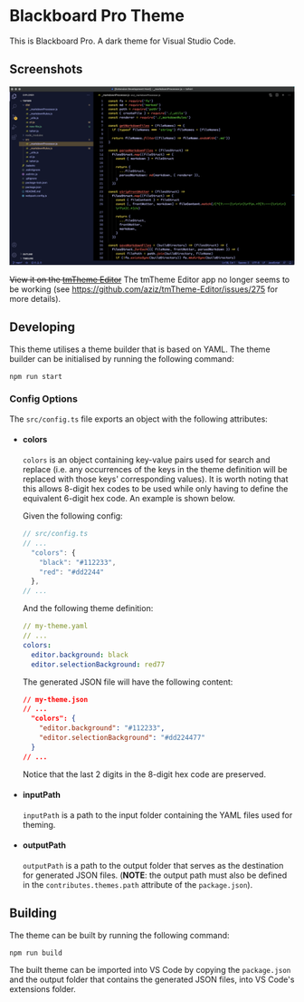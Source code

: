 # Blackboard Pro Theme

This is Blackboard Pro. A dark theme for Visual Studio Code.

## Screenshots

![screenshot](https://raw.githubusercontent.com/Croccifixio/blackboard-pro/main/showcase/screenshot.png)

~~View it on the [tmTheme Editor](https://tmtheme-editor.herokuapp.com/#!/editor/url/https://raw.githubusercontent.com/croccifixio/blackboard-pro/main/showcase/blackboard-pro.tmTheme)~~ The tmTheme Editor app no longer seems to be working (see https://github.com/aziz/tmTheme-Editor/issues/275 for more details).

## Developing

This theme utilises a theme builder that is based on YAML. The theme builder can be initialised by running the following command:

```
npm run start
```

### Config Options

The `src/config.ts` file exports an object with the following attributes:

- #### colors
  `colors` is an object containing key-value pairs used for search and replace (i.e. any occurrences of the keys in the theme definition will be replaced with those keys' corresponding values). It is worth noting that this allows 8-digit hex codes to be used while only having to define the equivalent 6-digit hex code. An example is shown below.

  Given the following config:

  ```ts
  // src/config.ts
  // ...
    "colors": {
      "black": "#112233",
      "red": "#dd2244"
    },
  // ...
  ```

  And the following theme definition:

  ```yaml
  // my-theme.yaml
  // ...
  colors:
    editor.background: black
    editor.selectionBackground: red77
  ```

  The generated JSON file will have the following content:

  ```json
  // my-theme.json
  // ...
    "colors": {
      "editor.background": "#112233",
      "editor.selectionBackground": "#dd224477"
    }
  // ...
  ```

  Notice that the last 2 digits in the 8-digit hex code are preserved.

- #### inputPath
  `inputPath` is a path to the input folder containing the YAML files used for theming.
- #### outputPath
  `outputPath` is a path to the output folder that serves as the destination for generated JSON files. (__NOTE__: the output path must also be defined in the `contributes.themes.path` attribute of the `package.json`).

## Building

The theme can be built by running the following command:

```
npm run build
```

The built theme can be imported into VS Code by copying the `package.json` and the output folder that contains the generated JSON files, into VS Code's extensions folder.
